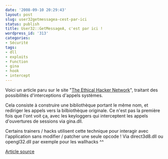 ```yaml
---
date: '2008-09-10 20:29:43'
layout: post
slug: user32getmessagea-cest-par-ici
status: publish
title: User32::GetMessageA, c'est par ici !
wordpress_id: '313'
categories:
- Sécurité
tags:
- dll
- exploits
- Function
- gina
- hook
- intercept
---
```


Voici un article paru sur le site "[The Ethical Hacker Network](http://www.ethicalhacker.net/)", traitant des possibilités d'interceptions d'appels systèmes.

Cela consiste à construire une bibliothèque portant le même nom, et rediriger les appels vers la bilbiothèque originale. Ce n'est pas la première fois que l'ont voit ça, avec les keyloggers qui interceptent les appels d'ouvertures de sessions via gina.dll.

Certains trainers / hacks utilisent cette technique pour interagir avec l'application sans modifier / patcher une seule opcode ! Via direct3d8.dll ou opengl32.dll par exemple pour les wallhacks ^^

[Article source](http://www.ethicalhacker.net/content/view/207/1/)
